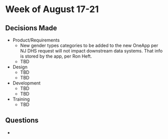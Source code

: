 # Week of August 17-21

## Decisions Made

- Product/Requirements
  - New gender types categories to be added to the new OneApp per NJ DHS request will not impact downstream data systems.  That info is stored by the app, per Ron Heft.
  - TBD
- Design
  - TBD
  - TBD
- Development
  - TBD
  - TBD
- Training
  - TBD

## Questions 
- 
